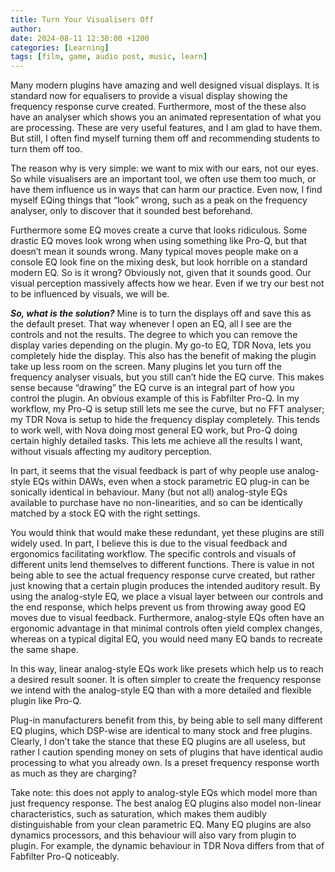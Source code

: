 ```yaml
---
title: Turn Your Visualisers Off
author: 
date: 2024-08-11 12:30:00 +1200
categories: [Learning]
tags: [film, game, audio post, music, learn]
---
```


Many modern plugins have amazing and well designed visual displays. It is standard now for equalisers to provide a visual display showing the frequency response curve created. Furthermore, most of the these also have an analyser which shows you an animated representation of what you are processing. These are very useful features, and I am glad to have them. But still, I often find myself turning them off and recommending students to turn them off too.

The reason why is very simple: we want to mix with our ears, not our eyes. So while visualisers are an important tool, we often use them too much, or have them influence us in ways that can harm our practice. Even now, I find myself EQing things that “look” wrong, such as a peak on the frequency analyser, only to discover that it sounded best beforehand.

Furthermore some EQ moves create a curve that looks ridiculous. Some drastic EQ moves look wrong when using something like Pro-Q, but that doesn’t mean it sounds wrong. Many typical moves people make on a console EQ look fine on the mixing desk, but look horrible on a standard modern EQ. So is it wrong? Obviously not, given that it sounds good. Our visual perception massively affects how we hear. Even if we try our best not to be influenced by visuals, we will be.

**_So, what is the solution?_** Mine is to turn the displays off and save this as the default preset. That way whenever I open an EQ, all I see are the controls and not the results. The degree to which you can remove the display varies depending on the plugin. My go-to EQ, TDR Nova, lets you completely hide the display. This also has the benefit of making the plugin take up less room on the screen. Many plugins let you turn off the frequency analyser visuals, but you still can’t hide the EQ curve. This makes sense because “drawing” the EQ curve is an integral part of how you control the plugin. An obvious example of this is Fabfilter Pro-Q. In my workflow, my Pro-Q is setup still lets me see the curve, but no FFT analyser; my TDR Nova is setup to hide the frequency display completely. This tends to work well, with Nova doing most general EQ work, but Pro-Q doing certain highly detailed tasks. This lets me achieve all the results I want, without visuals affecting my auditory perception.

In part, it seems that the visual feedback is part of why people use analog-style EQs within DAWs, even when a stock parametric EQ plug-in can be sonically identical in behaviour. Many (but not all) analog-style EQs available to purchase have no non-linearities, and so can be identically matched by a stock EQ with the right settings.

You would think that would make these redundant, yet these plugins are still widely used. In part, I believe this is due to the visual feedback and ergonomics facilitating workflow. The specific controls and visuals of different units lend themselves to different functions. There is value in not being able to see the actual frequency response curve created, but rather just knowing that a certain plugin produces the intended auditory result. By using the analog-style EQ, we place a visual layer between our controls and the end response, which helps prevent us from throwing away good EQ moves due to visual feedback. Furthermore, analog-style EQs often have an ergonomic advantage in that minimal controls often yield complex changes, whereas on a typical digital EQ, you would need many EQ bands to recreate the same shape.

In this way, linear analog-style EQs work like presets which help us to reach a desired result sooner. It is often simpler to create the frequency response we intend with the analog-style EQ than with a more detailed and flexible plugin like Pro-Q.

Plug-in manufacturers benefit from this, by being able to sell many different EQ plugins, which DSP-wise are identical to many stock and free plugins. Clearly, I don’t take the stance that these EQ plugins are all useless, but rather I caution spending money on sets of plugins that have identical audio processing to what you already own. Is a preset frequency response worth as much as they are charging?

Take note: this does not apply to analog-style EQs which model more than just frequency response. The best analog EQ plugins also model non-linear characteristics, such as saturation, which makes them audibly distinguishable from your clean parametric EQ. Many EQ plugins are also dynamics processors, and this behaviour will also vary from plugin to plugin. For example, the dynamic behaviour in TDR Nova differs from that of Fabfilter Pro-Q noticeably.